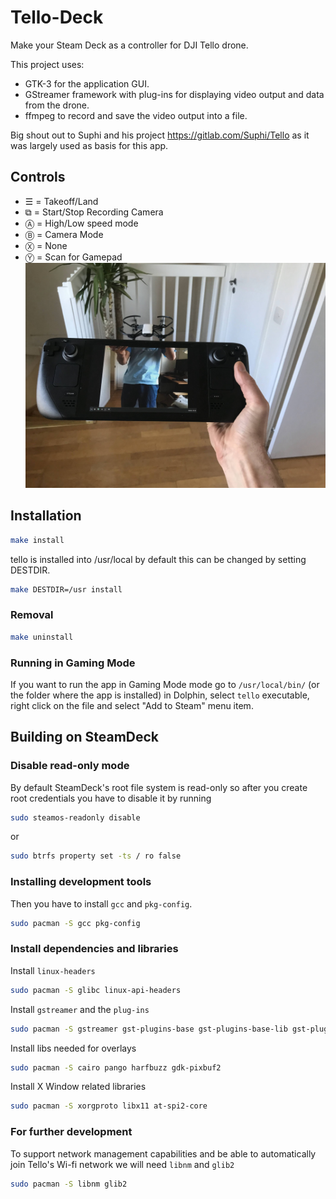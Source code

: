 # Tello-Deck

Make your Steam Deck as a controller for DJI Tello drone.

This project uses:
* GTK-3 for the application GUI.
* GStreamer framework with plug-ins for displaying video output and data from the drone.
* ffmpeg to record and save the video output into a file.

Big shout out to Suphi and his project https://gitlab.com/Suphi/Tello as it was largely used as basis for this app.

## Controls

- <kbd>☰</kbd> = Takeoff/Land
- <kbd>⧉</kbd> = Start/Stop Recording Camera
- <kbd>Ⓐ</kbd> = High/Low speed mode
- <kbd>Ⓑ</kbd> = Camera Mode
- <kbd>Ⓧ</kbd> = None
- <kbd>Ⓨ</kbd> = Scan for Gamepad
![](ScreenShot.jpg)

## Installation
```bash
make install
```
tello is installed into /usr/local by default this can be changed by setting DESTDIR.
```bash 
make DESTDIR=/usr install
```

### Removal
```bash
make uninstall
```

### Running in Gaming Mode
If you want to run the app in Gaming Mode mode go to `/usr/local/bin/` (or the folder where the app is installed) in Dolphin, select `tello` executable, right click on the file and select "Add to Steam" menu item.

## Building on SteamDeck
### Disable read-only mode
By default SteamDeck's root file system is read-only so after you create root credentials you have to disable it by running
```bash
sudo steamos-readonly disable
```
or
```bash
sudo btrfs property set -ts / ro false
```
### Installing development tools
Then you have to install `gcc` and `pkg-config`.
```bash
sudo pacman -S gcc pkg-config
```

### Install dependencies and libraries
Install `linux-headers`
```bash
sudo pacman -S glibc linux-api-headers
```
Install `gstreamer` and the `plug-ins`
```bash
sudo pacman -S gstreamer gst-plugins-base gst-plugins-base-lib gst-plugins-good gst-libav
```
Install libs needed for overlays
```bash
sudo pacman -S cairo pango harfbuzz gdk-pixbuf2 
```
Install X Window related libraries
```bash
sudo pacman -S xorgproto libx11 at-spi2-core 
```
### For further development
To support network management capabilities and be able to automatically join Tello's Wi-fi network we will need `libnm` and `glib2`
```bash
sudo pacman -S libnm glib2
```